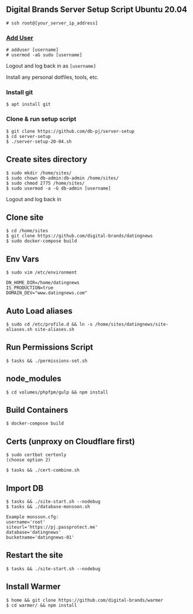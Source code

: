 ## Digital Brands Server Setup Script Ubuntu 20.04

`# ssh root@[your_server_ip_address]`

### [Add User](https://www.digitalocean.com/community/tutorials/how-to-create-a-new-sudo-enabled-user-on-ubuntu)
```
# adduser [username]
# usermod -aG sudo [username]
```

Logout and log back in as `[username]`

Install any personal dotfiles, tools, etc.

### Install git
`$ apt install git`

### Clone & run setup script
```
$ git clone https://github.com/db-pj/server-setup
$ cd server-setup
$ ./server-setup-20-04.sh
```

## Create sites directory
```
$ sudo mkdir /home/sites/
$ sudo chown db-admin:db-admin /home/sites/
$ sudo chmod 2775 /home/sites/
$ sudo usermod -a -G db-admin [username]
```

Logout and log back in

## Clone site
```
$ cd /home/sites
$ git clone https://github.com/digital-brands/datingnews
$ sudo docker-compose build
```

## Env Vars
```
$ sudo vim /etc/environment

DN_HOME_DIR=/home/datingnews
IS_PRODUCTION=true
DOMAIN_DEV="www.datingnews.com"
```

## Auto Load aliases
```
$ sudo cd /etc/profile.d && ln -s /home/sites/datingnews/site-aliases.sh site-aliases.sh
```

## Run Permissions Script
```
$ tasks && ./permissions-set.sh
```

## node_modules
```
$ cd volumes/phpfpm/gulp && npm install
```

## Build Containers
```
$ docker-compose build
```

## Certs (unproxy on Cloudflare first)
```
$ sudo certbot certonly
(choose option 2)

$ tasks && ./cert-combine.sh
```

## Import DB
```
$ tasks && ./site-start.sh --nodebug
$ tasks && ./database-monsoon.sh

Example monsson.cfg:
username='root'
siteurl='https://pj.passprotect.me'
database='datingnews'
bucketname='datingnews-01'
```

## Restart the site
```
$ tasks && ./site-start.sh --nodebug
```

## Install Warmer
```
$ home && git clone https://github.com/digital-brands/warmer
$ cd warmer/ && npm install
```



